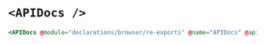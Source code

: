 # `<APIDocs />`

```hbs live no-shadow
<APIDocs @module="declarations/browser/re-exports" @name="APIDocs" @apiDocs="/docs/kolay.json" />
```
